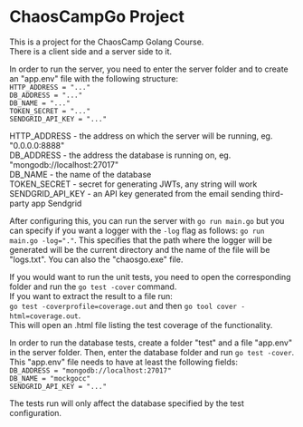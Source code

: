 # ChaosCampGo Project

This is a project for the ChaosCamp Golang Course.\
There is a client side and a server side to it. <br/>

In order to run the server, you need to enter the server folder and to create an "app.env" file with the following structure:\
`HTTP_ADDRESS = "..."`\
`DB_ADDRESS = "..."`\
`DB_NAME = "..."`\
`TOKEN_SECRET = "..."`\
`SENDGRID_API_KEY = "..."` <br/>

HTTP_ADDRESS - the address on which the server will be running, eg. "0.0.0.0:8888"\
DB_ADDRESS - the address the database is running on, eg. "mongodb://localhost:27017"\
DB_NAME - the name of the database\
TOKEN_SECRET - secret for generating JWTs, any string will work\
SENDGRID_API_KEY - an API key generated from the email sending third-party app Sendgrid <br/>

After configuring this, you can run the server with `go run main.go` but you can specify if you want a logger with the `-log` flag as follows: `go run main.go -log="."`. This specifies that the path where the logger will be generated will be the current directory and the name of the file will be "logs.txt". You can also the "chaosgo.exe" file. <br/>

If you would want to run the unit tests, you need to open the corresponding folder and run the `go test -cover` command.\
If you want to extract the result to a file run:\
`go test -coverprofile=coverage.out` and then `go tool cover -html=coverage.out`.\
This will open an .html file listing the test coverage of the functionality. <br/>

In order to run the database tests, create a folder "test" and a file "app.env" in the server folder. Then, enter the database folder and run `go test -cover`. This "app.env" file needs to have at least the following fields:\
`DB_ADDRESS = "mongodb://localhost:27017"`\
`DB_NAME = "mockgocc"`\
`SENDGRID_API_KEY = "..."` <br/>

The tests run will only affect the database specified by the test configuration. <br/>

